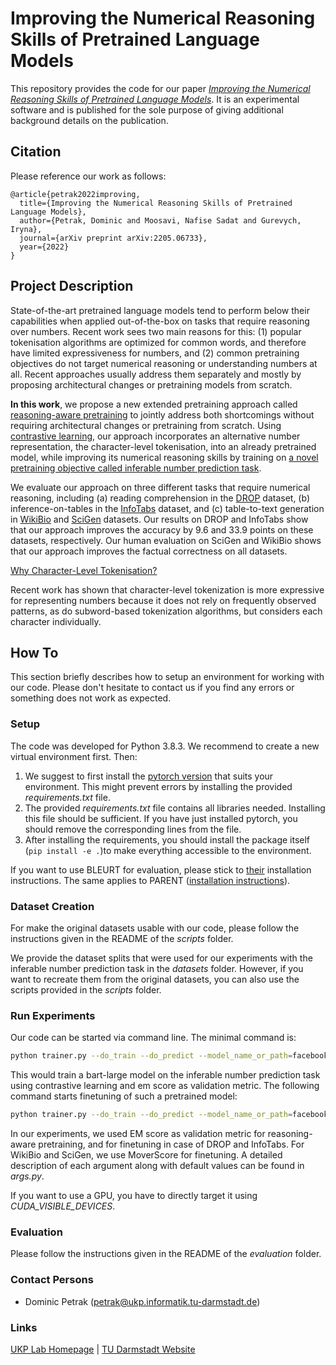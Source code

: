 # Improving the Numerical Reasoning Skills of Pretrained Language Models

This repository provides the code for our paper [_Improving the Numerical Reasoning Skills of Pretrained Language Models_](https://arxiv.org/pdf/2205.06733.pdf). It is an experimental software and is published for the sole purpose of giving additional background details on the publication. 

## Citation


Please reference our work as follows:
```
@article{petrak2022improving,
  title={Improving the Numerical Reasoning Skills of Pretrained Language Models},
  author={Petrak, Dominic and Moosavi, Nafise Sadat and Gurevych, Iryna},
  journal={arXiv preprint arXiv:2205.06733},
  year={2022}
}
```

## Project Description


State-of-the-art pretrained language models tend to perform below their capabilities when applied out-of-the-box on tasks that require
reasoning over numbers. Recent work sees two main reasons for this: (1) popular tokenisation algorithms are optimized for common words, and therefore have limited expressiveness for numbers, and (2) common pretraining objectives do not target numerical reasoning or understanding numbers at all. Recent approaches usually address them separately and mostly by proposing architectural changes or pretraining models from scratch. 

__In this work__, we propose a new extended pretraining approach called <ins>reasoning-aware pretraining</ins> to jointly address both shortcomings without requiring architectural changes or pretraining from scratch. Using <ins>contrastive learning</ins>, our approach incorporates an alternative number representation, the character-level tokenisation, into an already pretrained model, while improving its numerical reasoning skills by training on <ins>a novel pretraining objective called inferable number prediction task</ins>. 

We evaluate our approach on three different tasks that require numerical reasoning, including (a) reading comprehension in the <ins>DROP</ins> dataset, (b) inference-on-tables in the
<ins>InfoTabs</ins> dataset, and (c) table-to-text generation in <ins>WikiBio</ins> and <ins>SciGen</ins> datasets. Our results on DROP and InfoTabs show that our approach improves the accuracy by 9.6 and 33.9 points on these datasets, respectively. Our human evaluation on SciGen and WikiBio shows that our approach improves the factual correctness on all datasets.

<ins>Why Character-Level Tokenisation?</ins>

Recent work has shown that character-level tokenization is more expressive for representing numbers because it does not rely on frequently observed patterns, as do subword-based tokenization algorithms, but considers each character individually.

## How To

This section briefly describes how to setup an environment for working with our code. Please don't hesitate to contact us if you find any errors or something does not work as expected. 

### Setup

The code was developed for Python 3.8.3. We recommend to create a new virtual environment first. Then:

1. We suggest to first install the [pytorch version](https://pytorch.org/get-started/locally/) that suits your environment. This might prevent errors by installing the provided _requirements.txt_ file.
2. The provided _requirements.txt_ file contains all libraries needed. Installing this file should be sufficient. If you have just installed pytorch, you should remove the corresponding lines from the file. 
3. After installing the requirements, you should install the package itself (<code>pip install -e .</code>)to make everything accessible to the environment.

If you want to use BLEURT for evaluation, please stick to [their](https://github.com/google-research/bleurt) installation instructions. The same applies to PARENT ([installation instructions](https://github.com/KaijuML/parent)).

### Dataset Creation

For make the original datasets usable with our code, please follow the instructions given in the README of the _scripts_ folder.

We provide the dataset splits that were used for our experiments with the inferable number prediction task in the _datasets_ folder. However, if you want to recreate them from the original datasets, you can also use the scripts provided in the _scripts_ folder.

### Run Experiments

Our code can be started via command line. The minimal command is:
```bash
python trainer.py --do_train --do_predict --model_name_or_path=facebook/bart-large --output_dir=/path/to/output/dir --data_dir=/path/to/data/dir --masked_number_prediction_contrastive --em_score --char_level_representation
```
This would train a bart-large model on the inferable number prediction task using contrastive learning and em score as validation metric. The following command starts finetuning of such a pretrained model:

```bash
python trainer.py --do_train --do_predict --model_name_or_path=facebook/bart-large --output_dir=/path/to/output/dir --data_dir=/path/to/data/dir --finetuning --mover_score --checkpoint_model=/path/to/pretrained/model --char_level_representation
```

In our experiments, we used EM score as validation metric for reasoning-aware pretraining, and for finetuning in case of DROP and InfoTabs. For WikiBio and SciGen, we use MoverScore for finetuning. A detailed description of each argument along with default values can be found in _args.py_.

If you want to use a GPU, you have to directly target it using _CUDA_VISIBLE_DEVICES_.

### Evaluation

Please follow the instructions given in the README of the _evaluation_ folder.

### Contact Persons

- Dominic Petrak (<petrak@ukp.informatik.tu-darmstadt.de>)
  
### Links

[UKP Lab Homepage](https://www.ukp.tu-darmstadt.de/) | [TU Darmstadt Website](https://www.tu-darmstadt.de/index.en.jsp)
